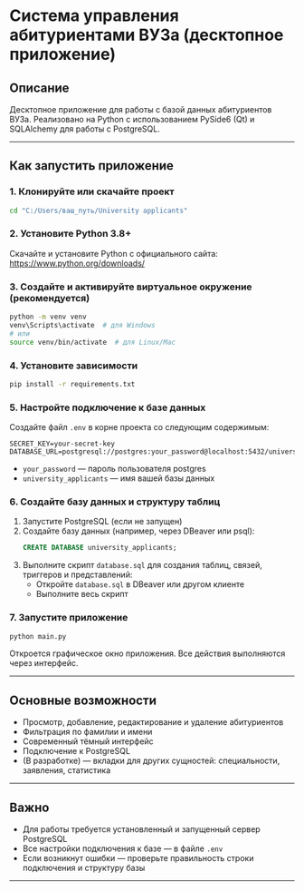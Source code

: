 # Система управления абитуриентами ВУЗа (десктопное приложение)

## Описание

Десктопное приложение для работы с базой данных абитуриентов ВУЗа. Реализовано на Python с использованием PySide6 (Qt) и SQLAlchemy для работы с PostgreSQL.

---

## Как запустить приложение

### 1. Клонируйте или скачайте проект

```bash
cd "C:/Users/ваш_путь/University applicants"
```

### 2. Установите Python 3.8+

Скачайте и установите Python с официального сайта: https://www.python.org/downloads/

### 3. Создайте и активируйте виртуальное окружение (рекомендуется)

```bash
python -m venv venv
venv\Scripts\activate  # для Windows
# или
source venv/bin/activate  # для Linux/Mac
```

### 4. Установите зависимости

```bash
pip install -r requirements.txt
```

### 5. Настройте подключение к базе данных

Создайте файл `.env` в корне проекта со следующим содержимым:

```
SECRET_KEY=your-secret-key
DATABASE_URL=postgresql://postgres:your_password@localhost:5432/university_applicants
```

- `your_password` — пароль пользователя postgres
- `university_applicants` — имя вашей базы данных

### 6. Создайте базу данных и структуру таблиц

1. Запустите PostgreSQL (если не запущен)
2. Создайте базу данных (например, через DBeaver или psql):
   ```sql
   CREATE DATABASE university_applicants;
   ```
3. Выполните скрипт `database.sql` для создания таблиц, связей, триггеров и представлений:
   - Откройте `database.sql` в DBeaver или другом клиенте
   - Выполните весь скрипт

### 7. Запустите приложение

```bash
python main.py
```

Откроется графическое окно приложения. Все действия выполняются через интерфейс.

---

## Основные возможности
- Просмотр, добавление, редактирование и удаление абитуриентов
- Фильтрация по фамилии и имени
- Современный тёмный интерфейс
- Подключение к PostgreSQL
- (В разработке) — вкладки для других сущностей: специальности, заявления, статистика

---

## Важно
- Для работы требуется установленный и запущенный сервер PostgreSQL
- Все настройки подключения к базе — в файле `.env`
- Если возникнут ошибки — проверьте правильность строки подключения и структуру базы

---


